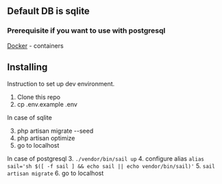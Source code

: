## Default DB is sqlite

### Prerequisite if you want to use with postgresql
[Docker](https://www.docker.com/products/docker-desktop/) - containers

## Installing
Instruction to set up dev environment.
1. Clone this repo
2. cp .env.example .env

In case of sqlite

3. php artisan migrate --seed
4. php artisan optimize
5. go to localhost

In case of postgresql
3. `./vendor/bin/sail up`
4. configure alias `alias sail='sh $([ -f sail ] && echo sail || echo vendor/bin/sail)'`
5. `sail artisan migrate`
6. go to localhost
